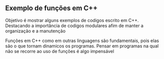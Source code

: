<h2>Exemplo de funções em C++</h2> 

<p> Objetivo é mostrar alguns exemplos de codigos escrito em C++. Destacando a importância de codigos modulares afim de manter a organização e a manutenção </p>

<p> Funções em C++ como em outras linguagens são fundamentais, pois elas são o que tornam dinamicos os programas. Pensar em programas na qual não se recorre ao uso de funções é algo impensável </p>

